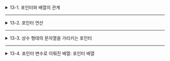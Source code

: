 <details>
<summary>13-1. 포인터와 배열의 관계</summary>
<div markdown="1">       

</div>
</details>

___

<details>
<summary>13-2. 포인터 연산</summary>
<div markdown="1">       

</div>
</details>

___

<details>
<summary>13-3. 상수 형태의 문자열을 가리키는 포인터</summary>
<div markdown="1">       

</div>
</details>

___

<details>
<summary>13-4. 포인터 변수로 이뤄진 배열: 포인터 배열</summary>
<div markdown="1">       

</div>
</details>
